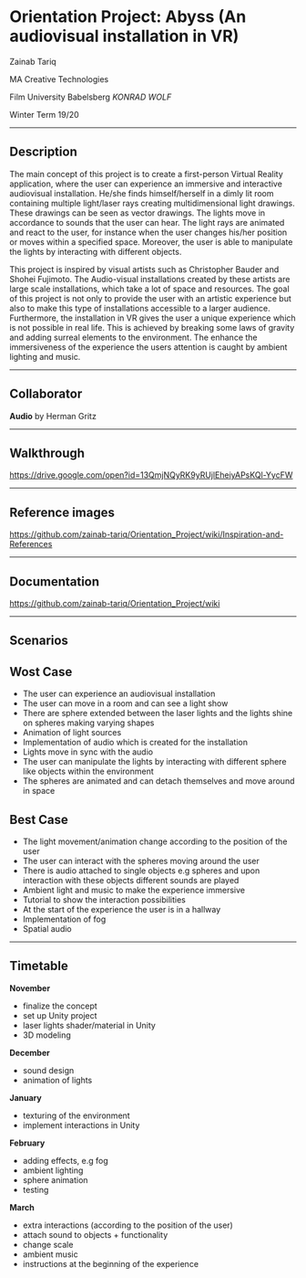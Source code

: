 # Orientation Project: Abyss (An audiovisual installation in VR)  

Zainab Tariq

MA Creative Technologies 

Film University Babelsberg *KONRAD WOLF*

Winter Term 19/20

---
## Description

The main concept of this project is to create a first-person Virtual Reality application, where the user can experience an immersive and interactive audiovisual installation. He/she finds himself/herself in a dimly lit room containing multiple light/laser rays creating multidimensional light drawings. These drawings can be seen as vector drawings. The lights move in accordance to sounds that the user can hear. The light rays are animated and react to the user, for instance when the user changes his/her position or moves within a specified space. Moreover, the user is able to manipulate the lights by interacting with different objects.

This project is inspired by visual artists such as Christopher Bauder and Shohei Fujimoto. The Audio-visual installations created by these artists are large scale installations, which take a lot of space and resources. The goal of this project is not only to provide the user with an artistic experience but also to make this type of installations accessible to a larger audience. Furthermore, the installation in VR gives the user a unique experience which is not possible in real life. This is achieved by breaking some laws of gravity and adding surreal elements to the environment. The enhance the immersiveness of the experience the users attention is caught by ambient lighting and music.


---
## Collaborator

**Audio** by Herman Gritz

---
## Walkthrough

https://drive.google.com/open?id=13QmjNQyRK9yRUjlEheiyAPsKQl-YycFW

---
## Reference images

https://github.com/zainab-tariq/Orientation_Project/wiki/Inspiration-and-References

---

## Documentation

https://github.com/zainab-tariq/Orientation_Project/wiki

---
## Scenarios

## Wost Case

* The user can experience an audiovisual installation
* The user can move in a room and can see a light show
* There are sphere extended between the laser lights and the lights shine on spheres making varying shapes
* Animation of light sources
* Implementation of audio which is created for the installation
* Lights move in sync with the audio
* The user can manipulate the lights by interacting with different sphere like objects within the environment
* The spheres are animated and can detach themselves and move around in space

## Best Case

* The light movement/animation change according to the position of the user
* The user can interact with the spheres moving around the user
* There is audio attached to single objects e.g spheres and upon interaction with these objects different sounds are played
* Ambient light and music to make the experience immersive
* Tutorial to show the interaction possibilities 
* At the start of the experience the user is in a hallway 
* Implementation of fog 
* Spatial audio 

  
---

## Timetable

__November__
* finalize the concept
* set up Unity project 
* laser lights shader/material in Unity 
* 3D modeling

__December__
* sound design
* animation of lights

__January__
* texturing of the environment
* implement interactions in Unity 

__February__
* adding effects, e.g fog
* ambient lighting
* sphere animation
* testing

__March__
* extra interactions (according to the position of the user)
* attach sound to objects + functionality
* change scale 
* ambient music 
* instructions at the beginning of the experience
